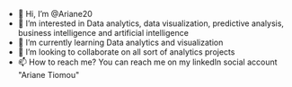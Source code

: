 - 👋 Hi, I’m @Ariane20
- 👀 I’m interested in Data analytics, data visualization, predictive analysis, business intelligence and artificial intelligence
- 🌱 I’m currently learning Data analytics and visualization
- 💞️ I’m looking to collaborate on all sort of analytics projects
- 📫 How to reach me? You can reach me on my linkedIn social account "Ariane Tiomou"

<!---
Ariane20/Ariane20 is a ✨ special ✨ repository because its `README.md` (this file) appears on your GitHub profile.
You can click the Preview link to take a look at your changes.
--->
